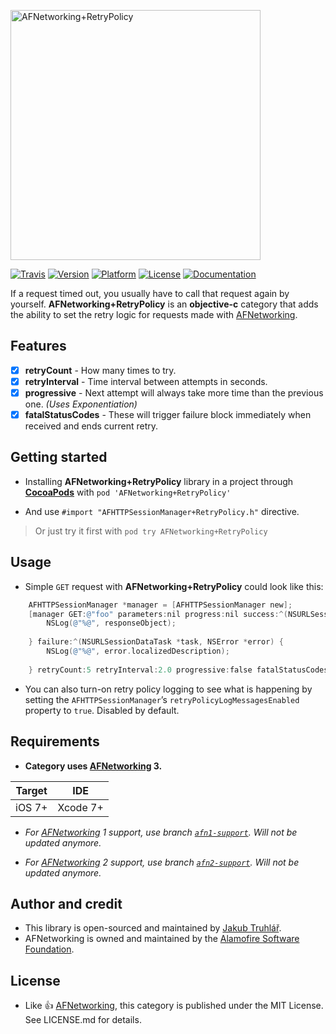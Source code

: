 <p align="left" >
  <img src="https://raw.githubusercontent.com/kubatruhlar/AFNetworking-RetryPolicy/master/Images/logo.png" alt="AFNetworking+RetryPolicy" title="AFNetworking+RetryPolicy" width="400">
</p>

[![Travis](https://travis-ci.org/kubatruhlar/AFNetworking-RetryPolicy.svg)](https://travis-ci.org/kubatruhlar/AFNetworking-RetryPolicy)
[![Version](https://img.shields.io/cocoapods/v/AFNetworking+RetryPolicy.svg)](http://cocoapods.org/pods/AFNetworking+RetryPolicy)
[![Platform](https://img.shields.io/cocoapods/p/AFNetworking+RetryPolicy.svg)](http://cocoapods.org/pods/AFNetworking+RetryPolicy)
[![License](https://img.shields.io/cocoapods/l/AFNetworking+RetryPolicy.svg)](http://cocoapods.org/pods/AFNetworking+RetryPolicy)
[![Documentation](https://img.shields.io/cocoapods/metrics/doc-percent/AFNetworking+RetryPolicy.svg)](http://cocoadocs.org/docsets/AFNetworking+RetryPolicy/)

If a request timed out, you usually have to call that request again by yourself. **AFNetworking+RetryPolicy** is an **objective-c** category that adds the ability to set the retry logic for requests made with [AFNetworking](https://github.com/AFNetworking/AFNetworking).

## Features
- [x] **retryCount** - How many times to try.
- [x] **retryInterval** - Time interval between attempts in seconds.
- [x] **progressive** - Next attempt will always take more time than the previous one. *(Uses Exponentiation)*
- [x] **fatalStatusCodes** - These will trigger failure block immediately when received and ends current retry.

## Getting started
- Installing **AFNetworking+RetryPolicy** library in a project through **[CocoaPods](https://cocoapods.org/)** with `pod 'AFNetworking+RetryPolicy'`

- And use `#import "AFHTTPSessionManager+RetryPolicy.h"` directive.

> Or just try it first with `pod try AFNetworking+RetryPolicy`

## Usage
- Simple `GET` request with **AFNetworking+RetryPolicy** could look like this:

```objective-c
	AFHTTPSessionManager *manager = [AFHTTPSessionManager new];
    [manager GET:@"foo" parameters:nil progress:nil success:^(NSURLSessionDataTask *task, id responseObject) {
        NSLog(@"%@", responseObject);
        
    } failure:^(NSURLSessionDataTask *task, NSError *error) {
        NSLog(@"%@", error.localizedDescription);
        
    } retryCount:5 retryInterval:2.0 progressive:false fatalStatusCodes:@[@401, @403]];
```

- You can also turn-on retry policy logging to see what is happening by setting the `AFHTTPSessionManager`’s `retryPolicyLogMessagesEnabled` property to `true`. Disabled by default.

## Requirements
- **Category uses [AFNetworking](https://github.com/AFNetworking/AFNetworking) 3.**

| Target        | IDE           |
| ------------- |:-------------:|
| iOS 7+        | Xcode 7+      |

- *For [AFNetworking](https://github.com/AFNetworking/AFNetworking) 1 support, use branch [`afn1-support`](https://github.com/kubatru/AFNetworking-RetryPolicy/tree/afn1-support). Will not be updated anymore.*

- *For [AFNetworking](https://github.com/AFNetworking/AFNetworking) 2 support, use branch [`afn2-support`](https://github.com/kubatru/AFNetworking-RetryPolicy/tree/afn2-support). Will not be updated anymore.*

## Author and credit
- This library is open-sourced and maintained by [Jakub Truhlář](http://kubatruhlar.cz).
- AFNetworking is owned and maintained by the [Alamofire Software Foundation](http://alamofire.org).
    
## License
- Like :+1: [AFNetworking](https://github.com/AFNetworking/AFNetworking), this category is published under the MIT License. See LICENSE.md for details.
